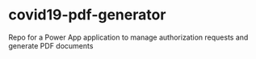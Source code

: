 # covid19-pdf-generator
Repo for a Power App application to manage authorization requests and generate PDF documents
